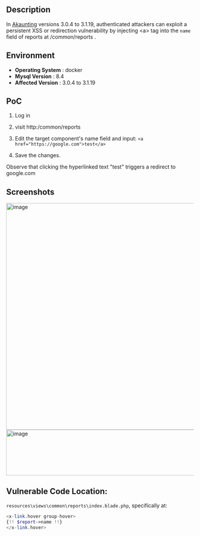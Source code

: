## Description
In [Akaunting](https://github.com/akaunting/akaunting) versions 3.0.4 to 3.1.19, authenticated attackers can exploit a persistent XSS or redirection vulnerability by injecting \<a\> tag into the `name` field of reports at /common/reports .
## Environment
- **Operating System** : docker
-  **Mysql Version**  : 8.4
-  **Affected Version** : 3.0.4 to 3.1.19

## PoC
1. Log in
2. visit http:<host>/common/reports
3. Edit the target component's name field and input: `<a href="https://google.com">test</a>`

4. Save the changes.



Observe that clicking the hyperlinked text "test" triggers a redirect to google.com


## Screenshots
<img width="853" height="609" alt="image" src="https://github.com/user-attachments/assets/13ad03d3-a8d5-432e-9be3-d77ebd132a01" />
<img width="594" height="123" alt="image" src="https://github.com/user-attachments/assets/4b65b776-d800-460e-9122-4c710bda2469" />

## Vulnerable Code Location:  
`resources\views\common\reports\index.blade.php`,
specifically at: 
```php
<x-link.hover group-hover>
{!! $report->name !!}
</x-link.hover>

